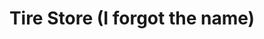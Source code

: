 ---
title: "Tire Store (I forgot the name)"
url: /laurel/tire-store-i-forgot-the-name/
shop: tyres
---